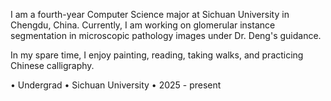I am a fourth-year Computer Science major at Sichuan University in Chengdu, China. Currently, I am working on glomerular instance segmentation in microscopic pathology images under Dr. Deng's guidance.

In my spare time, I enjoy painting, reading, taking walks, and practicing Chinese calligraphy.

• Undergrad
• Sichuan University
• 2025 - present